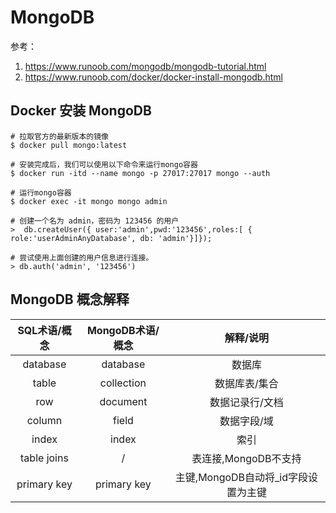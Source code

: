 # MongoDB

参考：

1. https://www.runoob.com/mongodb/mongodb-tutorial.html
2. https://www.runoob.com/docker/docker-install-mongodb.html

## Docker 安装 MongoDB


```angularjs
# 拉取官方的最新版本的镜像
$ docker pull mongo:latest

# 安装完成后，我们可以使用以下命令来运行mongo容器
$ docker run -itd --name mongo -p 27017:27017 mongo --auth

# 运行mongo容器
$ docker exec -it mongo mongo admin

# 创建一个名为 admin，密码为 123456 的用户
>  db.createUser({ user:'admin',pwd:'123456',roles:[ { role:'userAdminAnyDatabase', db: 'admin'}]});

# 尝试使用上面创建的用户信息进行连接。
> db.auth('admin', '123456')
```

## MongoDB 概念解释
	
|   SQL术语/概念 |   MongoDB术语/概念   |  解释/说明                        |
|:------------:|:-------------------:|:-------------------------------:|
| database     |  database           | 数据库                           |
| table        |  collection         | 数据库表/集合                     |
| row	       |  document           | 数据记录行/文档                    |
| column	   |  field              | 数据字段/域                       |
| index	       |  index              | 索引                             |
| table joins  |      /              | 表连接,MongoDB不支持               |
| primary key  |  primary key        | 主键,MongoDB自动将_id字段设置为主键  |




